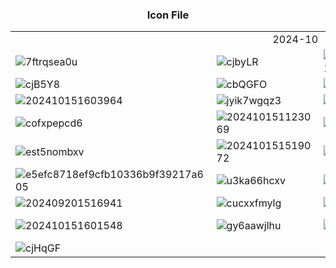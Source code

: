 <h3><center>Icon File</center></h3>

<table class="sn_2024-10" width="100%">
	<tr>
		<td colspan="4" style="text-align:center">2024-10</td>
	</tr>
	<tr class="cont">
		<td width="25%"><img src="https://cdn.jsdelivr.net/gh/Zander-Hwang/picture/file/img/2024/7ftrqsea0u.png" alt="7ftrqsea0u"/></td>
		<td width="25%"><img src="https://cdn.jsdelivr.net/gh/Zander-Hwang/picture/file/img/2024/cjbyLR.png" alt="cjbyLR"/></td>
		<td width="25%"><img src="https://cdn.jsdelivr.net/gh/Zander-Hwang/picture/file/img/2024/202410151602712.png" alt="202410151602712"/></td>
		<td width="25%"><img src="https://cdn.jsdelivr.net/gh/Zander-Hwang/picture/file/img/2024/202410151602937.png" alt="202410151602937"/></td>
	</tr>
	<tr class="cont">
		<td width="25%"><img src="https://cdn.jsdelivr.net/gh/Zander-Hwang/picture/file/img/2024/cjB5Y8.jpg" alt="cjB5Y8"/></td>
		<td width="25%"><img src="https://cdn.jsdelivr.net/gh/Zander-Hwang/picture/file/img/2024/cbQGFO.jpg" alt="cbQGFO"/></td>
		<td width="25%"><img src="https://cdn.jsdelivr.net/gh/Zander-Hwang/picture/file/img/2024/cjcX79.jpg" alt="cjcX79"/></td>
		<td width="25%"><img src="https://cdn.jsdelivr.net/gh/Zander-Hwang/picture/file/img/2024/cjsMdI.jpg" alt="cjsMdI"/></td>
	</tr>
	<tr class="cont">
		<td width="25%"><img src="https://cdn.jsdelivr.net/gh/Zander-Hwang/picture/file/img/2024/202410151603964.png" alt="202410151603964"/></td>
		<td width="25%"><img src="https://cdn.jsdelivr.net/gh/Zander-Hwang/picture/file/img/2024/jyik7wgqz3.png" alt="jyik7wgqz3"/></td>
		<td width="25%"><img src="https://cdn.jsdelivr.net/gh/Zander-Hwang/picture/file/img/2024/cj2MP1.jpg" alt="cj2MP1"/></td>
		<td width="25%"><img src="https://cdn.jsdelivr.net/gh/Zander-Hwang/picture/file/img/2024/8kzvw61opb.png" alt="8kzvw61opb"/></td>
	</tr>
	<tr class="cont">
		<td width="25%"><img src="https://cdn.jsdelivr.net/gh/Zander-Hwang/picture/file/img/2024/cofxpepcd6.png" alt="cofxpepcd6"/></td>
		<td width="25%"><img src="https://cdn.jsdelivr.net/gh/Zander-Hwang/picture/file/img/2024/202410151123069.png" alt="202410151123069"/></td>
		<td width="25%"><img src="https://cdn.jsdelivr.net/gh/Zander-Hwang/picture/file/img/2024/46hqslikul.png" alt="46hqslikul"/></td>
		<td width="25%"><img src="https://cdn.jsdelivr.net/gh/Zander-Hwang/picture/file/img/2024/202410151602776.png" alt="202410151602776"/></td>
	</tr>
	<tr class="cont">
		<td width="25%"><img src="https://cdn.jsdelivr.net/gh/Zander-Hwang/picture/file/img/2024/est5nombxv.png" alt="est5nombxv"/></td>
		<td width="25%"><img src="https://cdn.jsdelivr.net/gh/Zander-Hwang/picture/file/img/2024/202410151519072.png" alt="202410151519072"/></td>
		<td width="25%"><img src="https://cdn.jsdelivr.net/gh/Zander-Hwang/picture/file/img/2024/ikfc1f51wp.png" alt="ikfc1f51wp"/></td>
		<td width="25%"><img src="https://cdn.jsdelivr.net/gh/Zander-Hwang/picture/file/img/2024/llfl3pyvqt.png" alt="llfl3pyvqt"/></td>
	</tr>
	<tr class="cont">
		<td width="25%"><img src="https://cdn.jsdelivr.net/gh/Zander-Hwang/picture/file/img/2024/e5efc8718ef9cfb10336b9f39217a605.png" alt="e5efc8718ef9cfb10336b9f39217a605"/></td>
		<td width="25%"><img src="https://cdn.jsdelivr.net/gh/Zander-Hwang/picture/file/img/2024/u3ka66hcxv.png" alt="u3ka66hcxv"/></td>
		<td width="25%"><img src="https://cdn.jsdelivr.net/gh/Zander-Hwang/picture/file/img/2024/1dmj3rd34a.png" alt="1dmj3rd34a"/></td>
		<td width="25%"><img src="https://cdn.jsdelivr.net/gh/Zander-Hwang/picture/file/img/2024/fmiaunlksw.png" alt="fmiaunlksw"/></td>
	</tr>
	<tr class="cont">
		<td width="25%"><img src="https://cdn.jsdelivr.net/gh/Zander-Hwang/picture/file/img/2024/202409201516941.png" alt="202409201516941"/></td>
		<td width="25%"><img src="https://cdn.jsdelivr.net/gh/Zander-Hwang/picture/file/img/2024/cucxxfmylg.png" alt="cucxxfmylg"/></td>
		<td width="25%"><img src="https://cdn.jsdelivr.net/gh/Zander-Hwang/picture/file/img/2024/tbkfp7ld1c.png" alt="tbkfp7ld1c"/></td>
		<td width="25%"><img src="https://cdn.jsdelivr.net/gh/Zander-Hwang/picture/file/img/2024/202410151603798.png" alt="202410151603798"/></td>
	</tr>
	<tr class="cont">
		<td width="25%"><img src="https://cdn.jsdelivr.net/gh/Zander-Hwang/picture/file/img/2024/202410151601548.png" alt="202410151601548"/></td>
		<td width="25%"><img src="https://cdn.jsdelivr.net/gh/Zander-Hwang/picture/file/img/2024/gy6aawjlhu.png" alt="gy6aawjlhu"/></td>
		<td width="25%"><img src="https://cdn.jsdelivr.net/gh/Zander-Hwang/picture/file/img/2024/9wibzq7jyc.png" alt="9wibzq7jyc"/></td>
		<td width="25%"><img src="https://cdn.jsdelivr.net/gh/Zander-Hwang/picture/file/img/2024/bf4875638e06d1590c33faf9.png" alt="bf4875638e06d1590c33faf9"/></td>
	</tr>
	<tr class="cont">
		<td width="25%"><img src="https://cdn.jsdelivr.net/gh/Zander-Hwang/picture/file/img/2024/cjHqGF.jpg" alt="cjHqGF" /></td>
	</tr>
</table>